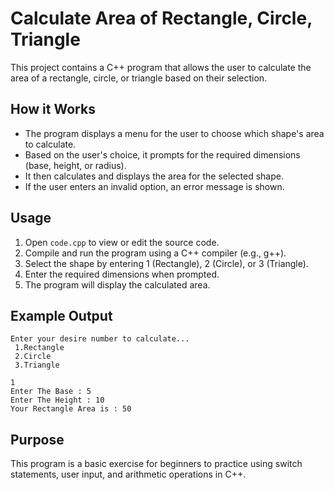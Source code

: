 # Calculate Area of Rectangle, Circle, Triangle

This project contains a C++ program that allows the user to calculate the area of a rectangle, circle, or triangle based on their selection.

## How it Works

- The program displays a menu for the user to choose which shape's area to calculate.
- Based on the user's choice, it prompts for the required dimensions (base, height, or radius).
- It then calculates and displays the area for the selected shape.
- If the user enters an invalid option, an error message is shown.

## Usage

1. Open `code.cpp` to view or edit the source code.
2. Compile and run the program using a C++ compiler (e.g., g++).
3. Select the shape by entering 1 (Rectangle), 2 (Circle), or 3 (Triangle).
4. Enter the required dimensions when prompted.
5. The program will display the calculated area.

## Example Output

```
Enter your desire number to calculate...
 1.Rectangle
 2.Circle
 3.Triangle

1
Enter The Base : 5
Enter The Height : 10
Your Rectangle Area is : 50
```

## Purpose

This program is a basic exercise for beginners to practice using switch statements, user input, and arithmetic operations in C++.
